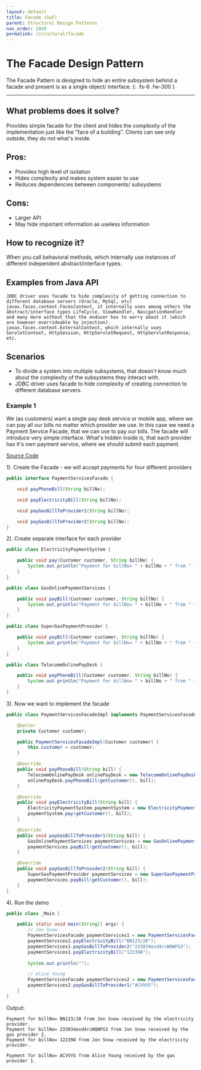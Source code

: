 ```yaml
---
layout: default
title: Facade (GoF)
parent: Structural Design Patterns
nav_order: 2040
permalink: /structural/facade
---
```


# The Facade Design Pattern

The Facade Pattern is designed to hide an entire subsystem behind a facade and present is as a single object/ interface.
{: .fs-6 .fw-300 }

---

## What problems does it solve?
Provides simple facade for the client and hides the complexity of the implementation just like the "face of 
a building". Clients can see only outside, they do not what's inside.

## Pros:
- Provides high level of isolation
- Hides complexity and makes system easier to use
- Reduces dependencies between components/ subsystems

## Cons:
- Larger API
- May hide important information as useless information

## How to recognize it?
When you call behavioral methods, which internally use instances of different independent abstract/interface types.

## Examples from Java API
```
JDBC driver uses facade to hide complexity of getting connection to different database servers (Oracle, MySql, etc)
javax.faces.context.FacesContext, it internally uses among others the abstract/interface types LifeCycle, ViewHandler, NavigationHandler 
and many more without that the enduser has to worry about it (which are however overrideable by injection).
javax.faces.context.ExternalContext, which internally uses ServletContext, HttpSession, HttpServletRequest, HttpServletResponse, etc.
```
## Scenarios
* To divide a system into multiple subsystems, that doesn't know much about the complexity of the subsystems they interact with.
* JDBC driver uses facade to hide complexity of creating connection to different database servers.

### Example 1
We (as customers) want a single pay desk service or mobile app, where we can pay all our bills no matter which provider we use.
In this case we need a Payment Service Facade, that we can use to pay our bills. The facade will introduce very simple interface. 
What's hidden inside is, that each provider has it's own payment service, where we should submit each payment.

[Source Code](https://github.com/Iretha/ebook-design-patterns/tree/master/src/com/smdev/structural/facade) 

1). Create the Facade - we will accept payments for four different providers
```java
public interface PaymentServicesFacade {

    void payPhoneBill(String billNo);

    void payElectricityBill(String billNo);

    void payGasBillToProvider1(String billNo);

    void payGasBillToProvider2(String billNo);
}
```
2). Create separate interface for each provider
```java
public class ElectricityPaymentSystem {

    public void pay(Customer customer, String billNo) {
        System.out.println("Payment for billNo= " + billNo + " from " + customer.getName() + " received by the electricity provider.");
    }
}
```

```java
public class GasOnlinePaymentServices {

    public void payBill(Customer customer, String billNo) {
        System.out.println("Payment for billNo= " + billNo + " from " + customer.getName() + " received by the gas provider 1.");
    }
}
```

```java
public class SuperGasPaymentProvider {

    public void payBill(Customer customer, String billNo) {
        System.out.println("Payment for billNo= " + billNo + " from " + customer.getName() + " received by the gas provider 2.");
    }
}
```
```java
public class TelecommOnlinePayDesk {

    public void payPhoneBill(Customer customer, String billNo) {
        System.out.println("Payment for billNo= " + billNo + " from " + customer.getName() + " received by the mobile services provider.");
    }
}
```
3). Now we want to implement the facade
```java
public class PaymentServicesFacadeImpl implements PaymentServicesFacade {

    @Getter
    private Customer customer;

    public PaymentServicesFacadeImpl(Customer customer) {
        this.customer = customer;
    }

    @Override
    public void payPhoneBill(String bill) {
        TelecommOnlinePayDesk onlinePayDesk = new TelecommOnlinePayDesk();
        onlinePayDesk.payPhoneBill(getCustomer(), bill);
    }

    @Override
    public void payElectricityBill(String bill) {
        ElectricityPaymentSystem paymentSystem = new ElectricityPaymentSystem();
        paymentSystem.pay(getCustomer(), bill);
    }

    @Override
    public void payGasBillToProvider1(String bill) {
        GasOnlinePaymentServices paymentServices = new GasOnlinePaymentServices();
        paymentServices.payBill(getCustomer(), bill);
    }

    @Override
    public void payGasBillToProvider2(String bill) {
        SuperGasPaymentProvider paymentServices = new SuperGasPaymentProvider();
        paymentServices.payBill(getCustomer(), bill);
    }
}
```

4). Run the demo
```java
public class _Main {

    public static void main(String[] args) {
        // Jon Snow
        PaymentServicesFacade paymentServices1 = new PaymentServicesFacadeImpl(new Customer("Jon Snow"));
        paymentServices1.payElectricityBill("BN123/20");
        paymentServices1.payGasBillToProvider2("233834esd4rcWQWFG3");
        paymentServices1.payElectricityBill("122398");
        
        System.out.println("");

        // Alice Young
        PaymentServicesFacade paymentServices2 = new PaymentServicesFacadeImpl(new Customer("Alice Young"));
        paymentServices2.payGasBillToProvider1("ACVVVS");
    }
}
```
Output:
```
Payment for billNo= BN123/20 from Jon Snow received by the electricity provider.
Payment for billNo= 233834esd4rcWQWFG3 from Jon Snow received by the gas provider 2.
Payment for billNo= 122398 from Jon Snow received by the electricity provider.

Payment for billNo= ACVVVS from Alice Young received by the gas provider 1.
```


